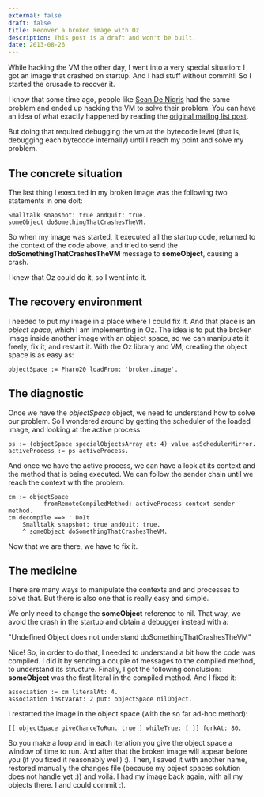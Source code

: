 ```yaml
---
external: false
draft: false
title: Recover a broken image with Oz
description: This post is a draft and won't be built.
date: 2013-08-26
---
```


While hacking the VM the other day, I went into a very special situation: I got an image that crashed on startup. And I had stuff without commit!! So I started the crusade to recover it.

I know that some time ago, people like [Sean De Nigris](http://seandenigris.com/blog/) had the same problem and ended up hacking the VM to solve their problem. You can have an idea of what exactly happened by reading the [original mailing list post](http://forum.world.st/Oops-I-put-a-halt-in-a-startup-method-td3800163.html).

But doing that required debugging the vm at the bytecode level (that is, debugging each bytecode internally) until I reach my point and solve my problem.
## The concrete situation
The last thing I executed in my broken image was the following two statements in one doit:

```smalltalk
Smalltalk snapshot: true andQuit: true.
someObject doSomethingThatCrashesTheVM.
```

So when my image was started, it executed all the startup code, returned to the context of the code above, and tried to send the **doSomethingThatCrashesTheVM** message to **someObject**, causing a crash.

I knew that Oz could do it, so I went into it.
## The recovery environment
I needed to put my image in a place where I could fix it. And that place is an <i>object space</i>, which I am implementing in Oz. The idea is to put the broken image inside another image with an object space, so we can manipulate it freely, fix it, and restart it. With the Oz library and VM, creating the object space is as easy as:

```smalltalk
objectSpace := Pharo20 loadFrom: 'broken.image'.
```
## The diagnostic
Once we have the <i>objectSpace</i> object, we need to understand how to solve our problem. So I wondered around by getting the scheduler of the loaded image, and looking at the active process.

```smalltalk
ps := (objectSpace specialObjectsArray at: 4) value asSchedulerMirror.
activeProcess := ps activeProcess.
```

And once we have the active process, we can have a look at its context and the method that is being executed. We can follow the sender chain until we reach the context with the problem:

```smalltalk
cm := objectSpace
          fromRemoteCompiledMethod: activeProcess context sender method.
cm decompile ==> ' DoIt
	Smalltalk snapshot: true andQuit: true.
	^ someObject doSomethingThatCrashesTheVM.
```

Now that we are there, we have to fix it.
## The medicine
There are many ways to manipulate the contexts and and processes to solve that. But there is also one that is really easy and simple.

We only need to change the **someObject** reference to nil. That way, we avoid the crash in the startup and obtain a debugger instead with a:

"Undefined Object does not understand doSomethingThatCrashesTheVM"

Nice! So, in order to do that, I needed to understand a bit how the code was compiled. I did it by sending a couple of messages to the compiled method, to understand its structure. Finally, I got the following conclusion: **someObject** was the first literal in the compiled method. And I fixed it:

```smalltalk
association := cm literalAt: 4.
association instVarAt: 2 put: objectSpace nilObject.
```

I restarted the image in the object space (with the so far ad-hoc method):

```smalltalk
[[ objectSpace giveChanceToRun. true ] whileTrue: [ ]] forkAt: 80.
```

So you make a loop and in each iteration you give the object space a window of time to run. And after that the broken image will appear before you (if you fixed it reasonably well) :).
Then, I saved it with another name, restored manually the changes file (because my object spaces solution does not handle yet :)) and voilá. I had my image back again, with all my objects there. I and could commit :).
